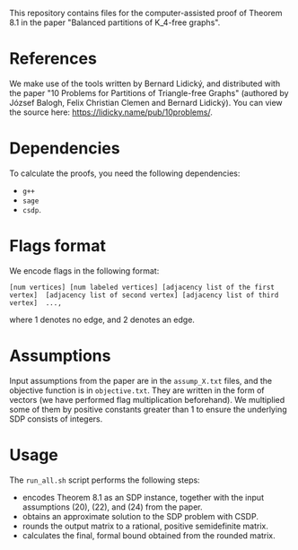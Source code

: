 This repository contains files for the computer-assisted proof of Theorem 8.1 in the paper "Balanced partitions of K_4-free graphs".

# References
We make use of the tools written by Bernard Lidický, and distributed with the paper "10 Problems for Partitions of Triangle-free Graphs" (authored by József Balogh, Felix Christian Clemen and Bernard Lidický).
You can view the source here: https://lidicky.name/pub/10problems/.

# Dependencies
To calculate the proofs, you need the following dependencies:
 - `g++`
 - `sage`
 - `csdp`.

# Flags format
We encode flags in the following format:
```
[num vertices] [num labeled vertices] [adjacency list of the first vertex]  [adjacency list of second vertex] [adjacency list of third vertex]  ...,
```
where 1 denotes no edge, and 2 denotes an edge.

# Assumptions
Input assumptions from the paper are in the `assump_X.txt` files, and the objective function is in `objective.txt`.
They are written in the form of vectors (we have performed flag multiplication beforehand).
We multiplied some of them by positive constants greater than 1 to ensure the underlying SDP consists of integers.

# Usage
The `run_all.sh` script performs the following steps:
- encodes Theorem 8.1 as an SDP instance, together with the input assumptions (20), (22), and (24) from the paper.
- obtains an approximate solution to the SDP problem with CSDP.
- rounds the output matrix to a rational, positive semidefinite matrix.
- calculates the final, formal bound obtained from the rounded matrix.
